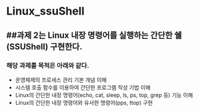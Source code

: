 # Linux_ssuShell
##과제 2는 Linux 내장 명령어를 실행하는 간단한 쉘 (SSUShell) 구현한다.
------------
### 해당 과제를 목적은 아래와 같다. 
* 운영체제의 프로세스 관리 기본 개념 이해 
* 시스템 호출 함수를 이용하여 간단한 프로그램 작성 기법 이해 
* Linux의 간단한 내장 명령어(echo, cat, sleep, ls, ps, top, grep 등) 기능 이해 
* Linux의 간단한 내장 명령어와 유사한 명령어(pps, ttop) 구현
